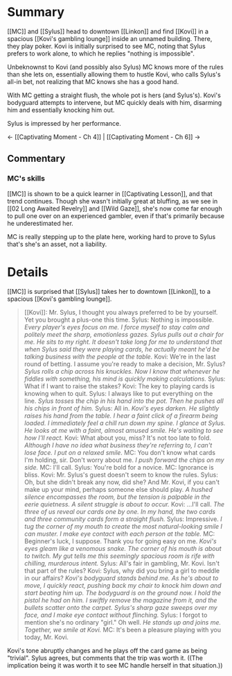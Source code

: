 # Summary
[[MC]] and [[Sylus]] head to downtown [[Linkon]] and find [[Kovi]] in a spacious [[Kovi's gambling lounge]] inside an unnamed building. There, they play poker. Kovi is initially surprised to see MC, noting that Sylus prefers to work alone, to which he replies "nothing is impossible".

Unbeknownst to Kovi (and possibly also Sylus) MC knows more of the rules than she lets on, essentially allowing them to hustle Kovi, who calls Sylus's all-in bet, not realizing that MC knows she has a good hand.

With MC getting a straight flush, the whole pot is hers (and Sylus's). Kovi's bodyguard attempts to intervene, but MC quickly deals with him, disarming him and essentially knocking him out.

Sylus is impressed by her performance.

← [[Captivating Moment - Ch 4]] | [[Captivating Moment - Ch 6]] →
## Commentary

### MC's skills
[[MC]] is shown to be a quick learner in [[Captivating Lesson]], and that trend continues. Though she wasn't initially great at bluffing, as we see in [[02 Long Awaited Revelry]] and [[Wild Gaze]], she's now come far enough to pull one over on an experienced gambler, even if that's primarily because he underestimated her.

MC is really stepping up to the plate here, working hard to prove to Sylus that's she's an asset, not a liability.

# Details

[[MC]] is surprised that [[Sylus]] takes her to downtown [[Linkon]], to a spacious [[Kovi's gambling lounge]].

> [[Kovi]]: Mr. Sylus, I thought you always preferred to be by yourself. Yet you brought a plus-one this time.
> Sylus: Nothing is impossible.
> *Every player's eyes focus on me. I force myself to stay calm and politely meet the sharp, emotionless gazes.*
> *Sylus pulls out a chair for me. He sits to my right.*
> *It doesn't take long for me to understand that when Sylus said they were playing cards, he actually meant he'd be talking business with the people at the table.*
> Kovi: We're in the last round of betting. I assume you're ready to make a decision, Mr. Sylus?
> *Sylus rolls a chip across his knuckles. Now I know that whenever he fiddles with something, his mind is quickly making calculations.*
> Sylus: What if I want to raise the stakes?
> Kovi: The key to playing cards is knowing when to quit.
> Sylus: I always like to put everything on the line.
> *Sylus tosses the chip in his hand into the pot. Then he pushes all his chips in front of him.*
> Sylus: All in.
> *Kovi's eyes darken. He slightly raises his hand from the table. I hear a faint click of a firearm being loaded.*
> *I immediately feel a chill run down my spine. I glance at Sylus. He looks at me with a faint, almost amused smile. He's waiting to see how I'll react.*
> Kovi: What about you, miss? It's not too late to fold.
> *Although I have no idea what business they're referring to, I can't lose face. I put on a relaxed smile.*
> MC:  You don't know what cards I'm holding, sir. Don't worry about me.
> *I push forward the chips on my side.*
> MC:  I'll call.
> Sylus: You're bold for a novice.
> MC: Ignorance is bliss.
> Kovi: Mr. Sylus's guest doesn't seem to know the rules.
> Sylus: Oh, but she didn't break any now, did she? And Mr. Kovi, if you can't make up your mind, perhaps someone else should play.
> *A hushed silence encompasses the room, but the tension is palpable in the eerie quietness. A silent struggle is about to occur.*
> Kovi: ...I'll call.
> *The three of us reveal our cards one by one. In my hand, the two cards and three community cards form a straight flush.*
> Sylus: Impressive.
> *I tug the corner of my mouth to create the most natural-looking smile I can muster. I make eye contact with each person at the table.*
> MC: Beginner's luck, I suppose. Thank you for going easy on me.
> *Kovi's eyes gleam like a venomous snake. The corner of his mouth is about to twitch. My gut tells me this seemingly spacious room is rife with chilling, murderous intent.*
> Sylus: All's fair in gambling, Mr. Kovi. Isn't that part of the rules?
> Kovi: Sylus, why did you bring a girl to meddle in our affairs?
> *Kovi's bodyguard stands behind me. As he's about to move, I quickly react, pushing back my chair to knock him down and start beating him up.*
> *The bodyguard is on the ground now. I hold the pistol he had on him. I swiftly remove the magazine from it, and the bullets scatter onto the carpet.*
> *Sylus's sharp gaze sweeps over my face, and I make eye contact without flinching.*
> Sylus: I forgot to mention she's no ordinary "girl." Oh well.
> *He stands up and joins me. Together, we smile at Kovi.*
> MC: It's been a pleasure playing with you today, Mr. Kovi.

Kovi's tone abruptly changes and he plays off the card game as being "trivial". Sylus agrees, but comments that the trip was worth it. ((The implication being it was worth it to see MC handle herself in that situation.))